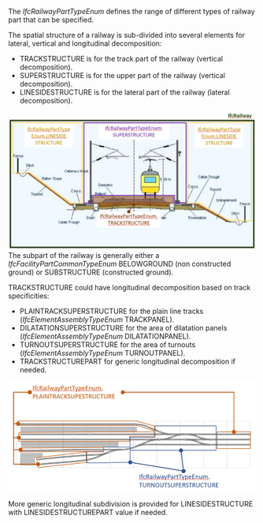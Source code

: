 The _IfcRailwayPartTypeEnum_ defines the range of different types of railway part that can be specified.

The spatial structure of a railway is sub-divided into several elements for lateral, vertical and longitudinal decomposition:

* TRACKSTRUCTURE is for the track part of the railway (vertical decomposition).
* SUPERSTRUCTURE is for the upper part of the railway (vertical decomposition).
* LINESIDESTRUCTURE is for the lateral part of the railway (lateral decomposition).

!["Railway vertical and lateral spatial decomposition "](../../../../../../figures/IfcRailwayPartTypeEnum-global.png "Figure 1 &mdash; Railway decomposition")
The subpart of the railway is generally either a _IfcFacilityPartCommonTypeEnum_ BELOWGROUND (non constructed ground) or SUBSTRUCTURE (constructed ground).

TRACKSTRUCTURE could have longitudinal decomposition based on track specificities:

* PLAINTRACKSUPERSTRUCTURE for the plain line tracks (_IfcElementAssemblyTypeEnum_ TRACKPANEL).
* DILATATIONSUPERSTRUCTURE for the area of dilatation panels (_IfcElementAssemblyTypeEnum_ DILATATIONPANEL).
* TURNOUTSUPERSTRUCTURE for the area of turnouts (_IfcElementAssemblyTypeEnum_ TURNOUTPANEL).
* TRACKSTRUCTUREPART for generic longitudinal decomposition if needed.

!["Railway vertical and lateral spatial decomposition "](../../../../../../figures/IfcRailwayPartTypeEnum-track.png "Figure 2 &mdash; Track longitudinal decomposition")

More generic longitudinal subdivision is provided for LINESIDESTRUCTURE with LINESIDESTRUCTUREPART value if needed.

